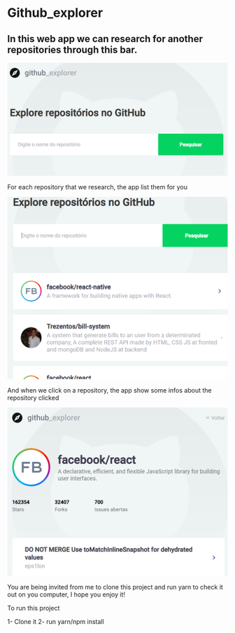# Github_explorer

## In this web app we can research for another repositories through this bar.

![Algorithm schema](./src/assets/images/home.PNG)

For each repository that we research, the app list them for you

![Algorithm schema](./src/assets/images/repositories_list.PNG)

And when we click on a repository, the app show some infos about the repository clicked

![Algorithm schema](./src/assets/images/profile_repository.PNG)

You are being invited from me to clone this project and run yarn to check it out on you computer, I hope you enjoy it!

To run this project

1- Clone it
2- run yarn/npm install



